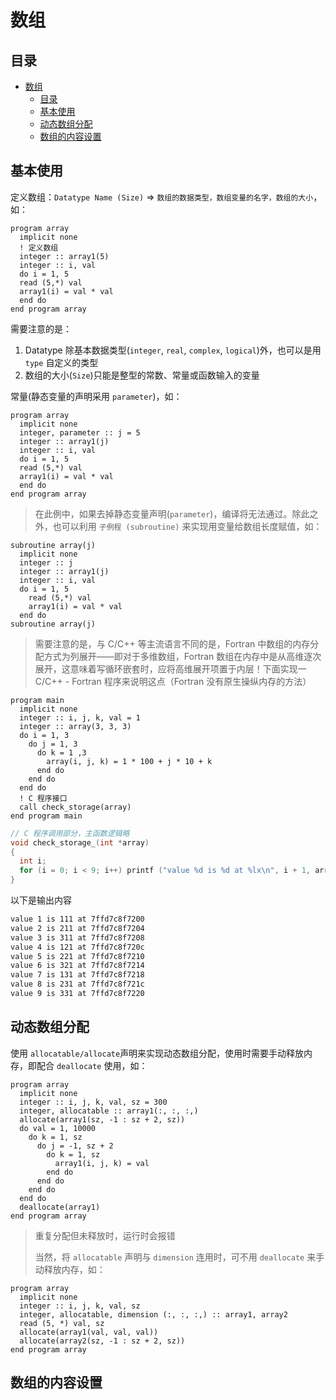 # 数组

## 目录

- [数组](#数组)
  - [目录](#目录)
  - [基本使用](#基本使用)
  - [动态数组分配](#动态数组分配)
  - [数组的内容设置](#数组的内容设置)

## 基本使用

定义数组：`Datatype Name (Size)` => `数组的数据类型，数组变量的名字，数组的大小`，如：

```Fortran
program array
  implicit none
  ! 定义数组
  integer :: array1(5)
  integer :: i, val
  do i = 1, 5
  read (5,*) val
  array1(i) = val * val
  end do
end program array
```

需要注意的是：

1. Datatype 除基本数据类型(`integer`, `real`, `complex`, `logical`)外，也可以是用 `type` 自定义的类型
2. 数组的大小(`Size`)只能是整型的常数、常量或函数输入的变量

常量(静态变量的声明采用 `parameter`)，如：

```Fortran
program array
  implicit none
  integer, parameter :: j = 5
  integer :: array1(j)
  integer :: i, val
  do i = 1, 5
  read (5,*) val
  array1(i) = val * val
  end do
end program array
```

> 在此例中，如果去掉静态变量声明(`parameter`)，编译将无法通过。除此之外，也可以利用 `子例程 (subroutine)` 来实现用变量给数组长度赋值，如：

```Fortran
subroutine array(j)
  implicit none
  integer :: j
  integer :: array1(j)
  integer :: i, val
  do i = 1, 5
    read (5,*) val
    array1(i) = val * val
  end do
subroutine array(j)
```

> 需要注意的是，与 C/C++ 等主流语言不同的是，Fortran 中数组的内存分配方式为列展开——即对于多维数组，Fortran 数组在内存中是从高维逐次展开，这意味着写循环嵌套时，应将高维展开项置于内层！下面实现一 C/C++ - Fortran 程序来说明这点（Fortran 没有原生操纵内存的方法）

```Fortran
program main
  implicit none
  integer :: i, j, k, val = 1
  integer :: array(3, 3, 3)
  do i = 1, 3
    do j = 1, 3
      do k = 1 ,3
        array(i, j, k) = 1 * 100 + j * 10 + k
      end do
    end do
  end do
  ! C 程序接口
  call check_storage(array)
end program main
```

```C
// C 程序调用部分，主函数逻辑略
void check_storage_(int *array)
{
  int i;
  for (i = 0; i < 9; i++) printf ("value %d is %d at %lx\n", i + 1, array[i], &(array[i]));
}
```

以下是输出内容

```txt
value 1 is 111 at 7ffd7c8f7200
value 2 is 211 at 7ffd7c8f7204
value 3 is 311 at 7ffd7c8f7208
value 4 is 121 at 7ffd7c8f720c
value 5 is 221 at 7ffd7c8f7210
value 6 is 321 at 7ffd7c8f7214
value 7 is 131 at 7ffd7c8f7218
value 8 is 231 at 7ffd7c8f721c
value 9 is 331 at 7ffd7c8f7220
```

## 动态数组分配

使用 `allocatable/allocate`声明来实现动态数组分配，使用时需要手动释放内存，即配合 `deallocate` 使用，如：

```Fortran
program array
  implicit none
  integer :: i, j, k, val, sz = 300
  integer, allocatable :: array1(:, :, :,)
  allocate(array1(sz, -1 : sz + 2, sz))
  do val = 1, 10000
    do k = 1, sz
      do j = -1, sz + 2
        do k = 1, sz
          array1(i, j, k) = val
        end do
      end do
    end do
  end do
  deallocate(array1)
end program array
```

> 重复分配但未释放时，运行时会报错
>
> 当然，将 `allocatable` 声明与 `dimension` 连用时，可不用 `deallocate` 来手动释放内存，如：

```Fortran
program array
  implicit none
  integer :: i, j, k, val, sz
  integer, allocatable, dimension (:, :, :,) :: array1, array2
  read (5, *) val, sz
  allocate(array1(val, val, val))
  allocate(array2(sz, -1 : sz + 2, sz))
end program array
```

## 数组的内容设置
